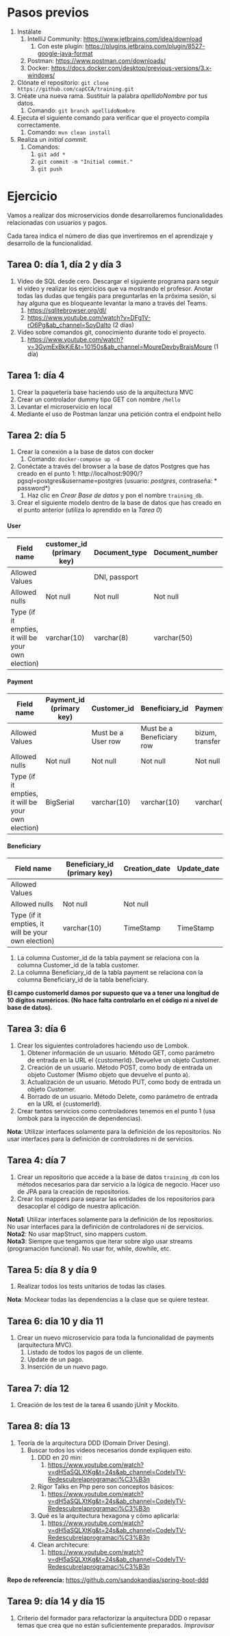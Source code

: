 # Pasos previos

1. Instálate
    1. IntelliJ Community: https://www.jetbrains.com/idea/download
        1. Con este plugin: https://plugins.jetbrains.com/plugin/8527-google-java-format
    2. Postman: https://www.postman.com/downloads/
    3. Docker: https://docs.docker.com/desktop/previous-versions/3.x-windows/
2. Clónate el repositorio: ```git clone https://github.com/capCCA/training.git```
3. Créate una nueva rama. Sustituir la palabra *apellidoNombre* por tus datos.
    1. Comando: ```git branch apellidoNombre```
4. Ejecuta el siguiente comando para verificar que el proyecto compila correctamente.
    1. Comando: ```mvn clean install```
5. Realiza un *initial commit*.
    1. Comandos:
        1. ```git add *```
        2. ```git commit -m "Initial commit."```
        3. ```git push```

# Ejercicio

Vamos a realizar dos microservicios donde desarrollaremos funcionalidades relacionadas con usuarios
y pagos.

Cada tarea indica el número de días que invertiremos en el aprendizaje y desarrollo de la
funcionalidad.

## Tarea 0: día 1, día 2 y día 3

1. Video de SQL desde cero. Descargar el siguiente programa para seguir el video y realizar los
   ejercicios que va mostrando el profesor. Anotar todas las dudas que tengáis para preguntarlas en
   la próxima sesión, si hay alguna que es bloqueante levantar la mano a través del Teams.
    1. https://sqlitebrowser.org/dl/
    2. <https://www.youtube.com/watch?v=DFg1V-rO6Pg&ab_channel=SoyDalto> (2
       días)
2. Video sobre comandos git, conocimiento durante todo el proyecto.
    1. <https://www.youtube.com/watch?v=3GymExBkKjE&t=10150s&ab_channel=MoureDevbyBraisMoure>
       (1 día)

## Tarea 1: día 4

1. Crear la paquetería base haciendo uso de la arquitectura MVC
2. Crear un controlador dummy tipo GET con nombre ```/hello```
3. Levantar el microservicio en local
4. Mediante el uso de Postman lanzar una petición contra el endpoint hello

## Tarea 2: día 5

1. Crear la conexión a la base de datos con docker
    1. Comando: ```docker-compose up -d```
2. Conéctate a través del browser a la base de datos Postgres que has creado en el punto
   1: http://localhost:9090/?pgsql=postgres&username=postgres (usuario: *postgres*, contraseña: *
   password*)
    1. Haz clic en *Crear Base de datos* y pon el nombre `training_db`.
3. Crear el siguiente modelo dentro de la base de datos que has creado en el punto anterior (utiliza
   lo aprendido en la *Tarea 0*)

#### User

| Field name                                         | customer_id (primary key) | Document_type | Document_number | Name         | SurName      | LastName     | Country    | Telephone | Creation_date | Update_date |
|----------------------------------------------------|---------------------------|---------------|-----------------|--------------|--------------|--------------|------------|-----------|---------------|-------------|
| Allowed Values                                     |                           | DNI, passport |                 |              |              |              |            |           |               |             |
| Allowed nulls                                      | Not null                  | Not null      | Not null        | Not null     | Not null     |              | Not null   |           | Not null      |             |
| Type (if it empties, it will be your own election) | varchar(10)               | varchar(8)    | varchar(50)     | varchar(100) | varchar(100) | varchar(100) | varchar(3) | integer   | TimeStamp     | TimeStamp   |

#### Payment

| Field name                                         | Payment_id  (primary key) | Customer_id        | Beneficiary_id            | Payment_type    | Amount   | Creation_date | Update_date |
|----------------------------------------------------|---------------------------|--------------------|---------------------------|-----------------|----------|---------------|-------------|
| Allowed Values                                     |                           | Must be a User row | Must be a Beneficiary row | bizum, transfer |          |               |             |
| Allowed nulls                                      | Not null                  | Not null           | Not null                  | Not null        | Not null | Not null      |             |
| Type (if it empties, it will be your own election) | BigSerial                 | varchar(10)        | varchar(10)               | varchar(10)     | decimal  | TimeStamp     | TimeStamp   |

#### Beneficiary

| Field name                                         | Beneficiary_id  (primary key) | Creation_date | Update_date |
|----------------------------------------------------|-------------------------------|---------------|-------------|
| Allowed Values                                     |                               |               |             |
| Allowed nulls                                      | Not null                      | Not null      |             |
| Type (if it empties, it will be your own election) | varchar(10)                   | TimeStamp     | TimeStamp   |

1. La columna Customer_id de la tabla payment se relaciona con la columna Customer_id de la tabla
   customer.   <br>
2. La columna Beneficiary_id de la tabla payment se relaciona con la columna Beneficiary_id de la
   tabla beneficiary.

**El campo customerId damos por supuesto que va a tener una longitud de 10 dígitos numéricos. (No
hace falta controlarlo en el código ni a nivel de base de datos).**

## Tarea 3: día 6

1. Crear los siguientes controladores haciendo uso de Lombok.
    1. Obtener información de un usuario. Método GET, como parámetro de entrada en la URL el
       {customerId}. Devuelve un objeto Customer.
    2. Creación de un usuario. Método POST, como body de entrada un objeto Customer (Mismo objeto
       que devuelve el punto a).
    3. Actualización de un usuario. Método PUT, como body de entrada un objeto Customer.
    4. Borrado de un usuario. Método Delete, como parámetro de entrada en la URL el {customerId}.
2. Crear tantos servicios como controladores tenemos en el punto 1 (usa lombok para la inyección de
   dependencias).

**Nota**: Utilizar interfaces solamente para la definición de los repositorios. No usar interfaces
para la definición de controladores ni de servicios.

## Tarea 4: día 7

1. Crear un repositorio que accede a la base de datos `training_db` con los métodos necesarios para
   dar servicio a la lógica de negocio. Hacer uso de JPA para la creación de repositorios.
2. Crear los mappers para separar las entidades de los repositorios para desacoplar el código de
   nuestra aplicación.

**Nota1**: Utilizar interfaces solamente para la definición de los repositorios. No usar interfaces
para la definición de
controladores ni de servicios. <br>
**Nota2**: No usar mapStruct, sino mappers custom.<br>
**Nota3**: Siempre que tengamos que iterar sobre algo usar streams (programación funcional). No usar
for, while, dowhile, etc.

## Tarea 5: día 8 y día 9

1. Realizar todos los tests unitarios de todas las clases.

**Nota**: Mockear todas las dependencias a la clase que se quiere testear.

## Tarea 6: dia 10 y dia 11

1. Crear un nuevo microservicio para toda la funcionalidad de payments (arquitectura MVC).
    1. Listado de todos los pagos de un cliente.
    2. Update de un pago.
    3. Inserción de un nuevo pago.

## Tarea 7: día 12

1. Creación de los test de la tarea 6 usando jUnit y Mockito.

## Tarea 8: día 13

1. Teoría de la arquitectura DDD (Domain Driver Desing).
    1. Buscar todos los videos necesarios donde expliquen esto.
        1. DDD en 20 min:
            1. https://www.youtube.com/watch?v=dH5aSQLXtKg&t=24s&ab_channel=CodelyTV-Redescubrelaprogramaci%C3%B3n
        2. Rigor Talks en Php pero son conceptos básicos:
            1. https://www.youtube.com/watch?v=dH5aSQLXtKg&t=24s&ab_channel=CodelyTV-Redescubrelaprogramaci%C3%B3n
        3. Qué es la arquitectura hexagona y cómo aplicarla:
            1. https://www.youtube.com/watch?v=dH5aSQLXtKg&t=24s&ab_channel=CodelyTV-Redescubrelaprogramaci%C3%B3n
        4. Clean architecure:
            1. https://www.youtube.com/watch?v=dH5aSQLXtKg&t=24s&ab_channel=CodelyTV-Redescubrelaprogramaci%C3%B3n

**Repo de referencia:** https://github.com/sandokandias/spring-boot-ddd

## Tarea 9: día 14 y día 15

1. Criterio del formador para refactorizar la arquitectura DDD o repasar temas que crea que no están
   suficientemente preparados. *Improvisar*
